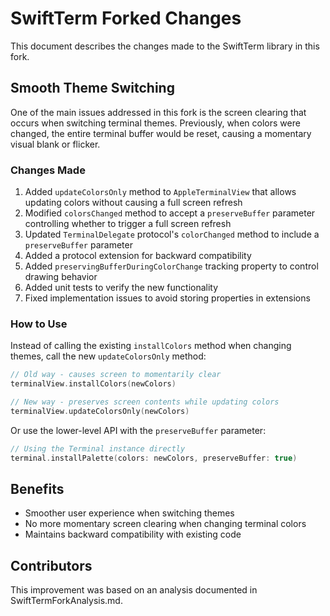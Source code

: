 # SwiftTerm Forked Changes

This document describes the changes made to the SwiftTerm library in this fork.

## Smooth Theme Switching

One of the main issues addressed in this fork is the screen clearing that occurs when switching terminal themes. Previously, when colors were changed, the entire terminal buffer would be reset, causing a momentary visual blank or flicker.

### Changes Made

1. Added `updateColorsOnly` method to `AppleTerminalView` that allows updating colors without causing a full screen refresh
2. Modified `colorsChanged` method to accept a `preserveBuffer` parameter controlling whether to trigger a full screen refresh
3. Updated `TerminalDelegate` protocol's `colorChanged` method to include a `preserveBuffer` parameter
4. Added a protocol extension for backward compatibility 
5. Added `preservingBufferDuringColorChange` tracking property to control drawing behavior
6. Added unit tests to verify the new functionality
7. Fixed implementation issues to avoid storing properties in extensions

### How to Use

Instead of calling the existing `installColors` method when changing themes, call the new `updateColorsOnly` method:

```swift
// Old way - causes screen to momentarily clear
terminalView.installColors(newColors)

// New way - preserves screen contents while updating colors
terminalView.updateColorsOnly(newColors)
```

Or use the lower-level API with the `preserveBuffer` parameter:

```swift
// Using the Terminal instance directly
terminal.installPalette(colors: newColors, preserveBuffer: true)
```

## Benefits

- Smoother user experience when switching themes
- No more momentary screen clearing when changing terminal colors
- Maintains backward compatibility with existing code

## Contributors

This improvement was based on an analysis documented in SwiftTermForkAnalysis.md. 